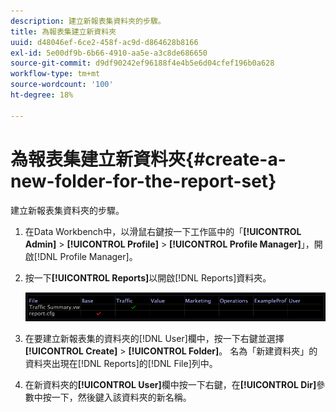 ```yaml
---
description: 建立新報表集資料夾的步驟。
title: 為報表集建立新資料夾
uuid: d48046ef-6ce2-458f-ac9d-d864628b8166
exl-id: 5e00df9b-6b66-4910-aa5e-a3c8de686650
source-git-commit: d9df90242ef96188f4e4b5e6d04cfef196b0a628
workflow-type: tm+mt
source-wordcount: '100'
ht-degree: 18%

---
```


# 為報表集建立新資料夾{#create-a-new-folder-for-the-report-set}

建立新報表集資料夾的步驟。

1. 在Data Workbench中，以滑鼠右鍵按一下工作區中的「**[!UICONTROL Admin]** > **[!UICONTROL Profile]** > **[!UICONTROL Profile Manager]**」，開啟[!DNL Profile Manager]。
1. 按一下&#x200B;**[!UICONTROL Reports]**&#x200B;以開啟[!DNL Reports]資料夾。

   ![步驟資訊](assets/vis_Reports_Manager.png)

1. 在要建立新報表集的資料夾的[!DNL User]欄中，按一下右鍵並選擇&#x200B;**[!UICONTROL Create]** > **[!UICONTROL Folder]**。 名為「新建資料夾」的資料夾出現在[!DNL Reports]的[!DNL File]列中。
1. 在新資料夾的&#x200B;**[!UICONTROL User]**&#x200B;欄中按一下右鍵，在&#x200B;**[!UICONTROL Dir]**&#x200B;參數中按一下，然後鍵入該資料夾的新名稱。
